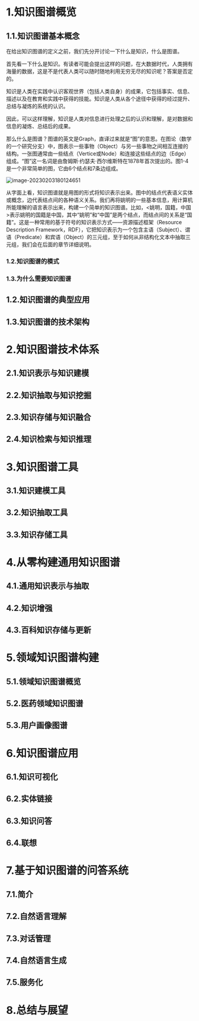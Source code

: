 # 1.知识图谱概览

## 1.1.知识图谱基本概念

在给出知识图谱的定义之前，我们先分开讨论⼀下什么是知识，什么是图谱。

⾸先看⼀下什么是知识。有读者可能会提出这样的问题，在⼤数据时代，⼈类拥有海量的数据，这是不是代表⼈类可以随时随地利⽤⽆穷⽆尽的知识呢？答案是否定的。

知识是⼈类在实践中认识客观世界（包括⼈类⾃⾝）的成果，它包括事实、信息、描述以及在教育和实践中获得的技能。知识是⼈类从各个途径中获得的经过提升、总结与凝炼的系统的认识。

因此，可以这样理解，知识是⼈类对信息进⾏处理之后的认识和理解，是对数据和信息的凝炼、总结后的成果。

那么什么是图谱？图谱的英⽂是Graph，直译过来就是“图”的意思。在图论（数学的⼀个研究分⽀）中，图表⽰⼀些事物（Object）与另⼀些事物之间相互连接的结构。⼀张图通常由⼀些结点（Vertice或Node）和连接这些结点的边（Edge）组成。“图”这⼀名词是由詹姆斯·约瑟夫·⻄尔维斯特在1878年⾸次提出的。图1-4是⼀个⾮常简单的图，它由6个结点和7条边组成。

![image-20230203180124651](D:\Knowledge_Base\Basic_knowledge\assets\image-20230203180124651.png)

从字⾯上看，知识图谱就是⽤图的形式将知识表⽰出来。图中的结点代表语义实体或概念，边代表结点间的各种语义关系。我们再将姚明的⼀些基本信息，⽤计算机所能理解的语⾔表⽰出来，构建⼀个简单的知识图谱。⽐如，<姚明，国籍，中国>表⽰姚明的国籍是中国，其中“姚明”和“中国”是两个结点，⽽结点间的关系是“国籍”。这是⼀种常⽤的基于符号的知识表示方式——资源描述框架（Resource Description Framework，RDF），它把知识表⽰为⼀个包含主语（Subject）、谓语（Predicate）和宾语（Object）的三元组，⾄于如何从⾮结构化⽂本中抽取三元组，我们会在后⾯的章节详细说明。

### 1.2.知识图谱的模式



### 1.3.为什么需要知识图谱

## 1.2.知识图谱的典型应用

###  



## 1.3.知识图谱的技术架构

###  





# 2.知识图谱技术体系

## 2.1.知识表示与知识建模

###  

## 2.2.知识抽取与知识挖掘

###  

## 2.3.知识存储与知识融合

###  

## 2.4.知识检索与知识推理

###  

# 3.知识图谱工具

## 3.1.知识建模工具

###  

## 3.2.知识抽取工具

###  

## 3.3.知识存储工具

###  

# 4.从零构建通用知识图谱

## 4.1.通用知识表示与抽取

###  

## 4.2.知识增强

###  

## 4.3.百科知识存储与更新

###  

# 5.领域知识图谱构建

## 5.1.领域知识图谱概览

###  

## 5.2.医药领域知识图谱

###  

## 5.3.用户画像图谱

###  

# 6.知识图谱应用

## 6.1.知识可视化

###  

## 6.2.实体链接

###  

## 6.3.知识问答

###  

## 6.4.联想

###  

# 7.基于知识图谱的问答系统

## 7.1.简介

### 

## 7.2.自然语言理解

### 

## 7.3.对话管理

### 

## 7.4.自然语言生成

### 

## 7.5.服务化

### 

# 8.总结与展望